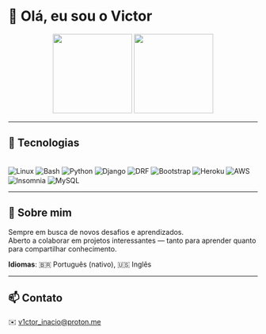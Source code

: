 # 👋 Olá, eu sou o Victor

<div align="center">
  <img height="160em" src="https://github-readme-stats.vercel.app/api?username=vicct0r&show_icons=true&theme=dark&count_private=true"/>
  <img height="160em" src="https://github-readme-stats.vercel.app/api/top-langs/?username=vicct0r&layout=donut&theme=dark"/>
</div>

---

## 🚀 Tecnologias

<div style="display: inline_block"><br>
  <img align="center" alt="Linux" src="https://img.shields.io/badge/Linux-FCC624?style=for-the-badge&logo=linux&logoColor=black"/>
  <img align="center" alt="Bash" src="https://img.shields.io/badge/Bash-4EAA25?style=for-the-badge&logo=gnu-bash&logoColor=white"/>
  <img align="center" alt="Python" src="https://img.shields.io/badge/Python-3776AB?style=for-the-badge&logo=python&logoColor=white"/>
  <img align="center" alt="Django" src="https://img.shields.io/badge/Django-092E20?style=for-the-badge&logo=django&logoColor=white"/>
  <img align="center" alt="DRF" src="https://img.shields.io/badge/DRF-ff1709?style=for-the-badge&logo=django&logoColor=white"/>
  <img align="center" alt="Bootstrap" src="https://img.shields.io/badge/Bootstrap-563D7C?style=for-the-badge&logo=bootstrap&logoColor=white"/>
  <img align="center" alt="Heroku" src="https://img.shields.io/badge/Heroku-430098?style=for-the-badge&logo=heroku&logoColor=white"/>
  <img align="center" alt="AWS" src="https://img.shields.io/badge/AWS-FF9900?style=for-the-badge&logo=amazonaws&logoColor=white"/>
  <img align="center" alt="Insomnia" src="https://img.shields.io/badge/Insomnia-5849be?style=for-the-badge&logo=Insomnia&logoColor=white"/>
  <img align="center" alt="MySQL" src="https://img.shields.io/badge/MySQL-005C84?style=for-the-badge&logo=mysql&logoColor=white"/>
</div>

---

## 📌 Sobre mim
Sempre em busca de novos desafios e aprendizados.  
Aberto a colaborar em projetos interessantes — tanto para aprender quanto para compartilhar conhecimento.  

**Idiomas**: 🇧🇷 Português (nativo), 🇺🇸 Inglês  

---

## 📫 Contato
✉️ [v1ctor_inacio@proton.me](mailto:v1ctor_inacio@proton.me)
